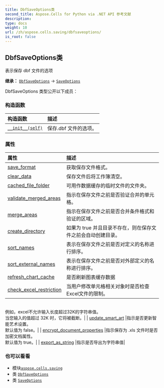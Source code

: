 ```yaml
---
title: DbfSaveOptions类
second_title: Aspose.Cells for Python via .NET API 参考文献
description:
type: docs
weight: 10
url: /zh/aspose.cells.saving/dbfsaveoptions/
is_root: false
---
```

## DbfSaveOptions类
表示保存 dbf 文件的选项



**继承：** [`DbfSaveOptions`](/cells/python-net/aspose.cells.saving/dbfsaveoptions) → 
[`SaveOptions`](/cells/python-net/zh/aspose.cells/saveoptions)



DbfSaveOptions 类型公开以下成员：

### 构造函数
|构造函数|描述|
| :- | :- |
| [`__init__(self)`](/cells/python-net/zh/aspose.cells.saving/dbfsaveoptions/__init__/#) |保存.dbf 文件的选项。|


### 属性
|属性|描述|
| :- | :- |
| [save_format](/cells/python-net/zh/aspose.cells.saving/dbfsaveoptions/save_format) |获取保存文件格式。|
| [clear_data](/cells/python-net/zh/aspose.cells.saving/dbfsaveoptions/clear_data) |保存文件后将工作簿清空。|
| [cached_file_folder](/cells/python-net/zh/aspose.cells.saving/dbfsaveoptions/cached_file_folder) |可用作数据缓存的临时文件的文件夹。|
| [validate_merged_areas](/cells/python-net/zh/aspose.cells.saving/dbfsaveoptions/validate_merged_areas) |指示在保存文件之前是否验证合并的单元格。|
| [merge_areas](/cells/python-net/zh/aspose.cells.saving/dbfsaveoptions/merge_areas) |指示在保存文件之前是否合并条件格式和验证的区域。|
| [create_directory](/cells/python-net/zh/aspose.cells.saving/dbfsaveoptions/create_directory) |如果为 true 并且目录不存在，则在保存文件之前会自动创建目录。|
| [sort_names](/cells/python-net/zh/aspose.cells.saving/dbfsaveoptions/sort_names) |表示在保存文件之前是否对定义的名称进行排序。|
| [sort_external_names](/cells/python-net/zh/aspose.cells.saving/dbfsaveoptions/sort_external_names) |表示在保存文件之前是否对外部定义的名称进行排序。|
| [refresh_chart_cache](/cells/python-net/zh/aspose.cells.saving/dbfsaveoptions/refresh_chart_cache) |是否刷新图表缓存数据|
| [check_excel_restriction](/cells/python-net/zh/aspose.cells.saving/dbfsaveoptions/check_excel_restriction) |当用户修改单元格相关对象时是否检查Excel文件的限制。<br/>例如，excel不允许输入长度超过32K的字符串值。<br/>当您输入的值超过 32K 时，它将被截断。|
| [update_smart_art](/cells/python-net/zh/aspose.cells.saving/dbfsaveoptions/update_smart_art) |指示是否更新智能艺术设置。<br/>默认值为 false。|
| [encrypt_document_properties](/cells/python-net/zh/aspose.cells.saving/dbfsaveoptions/encrypt_document_properties) |指示保存为 .xls 文件时是否加密文档属性。<br/>默认值为 true。|
| [export_as_string](/cells/python-net/zh/aspose.cells.saving/dbfsaveoptions/export_as_string) |指示是否导出为字符串值|



### 也可以看看
* 模块[`aspose.cells.saving`](..)
* 类 [`DbfSaveOptions`](/cells/python-net/zh/aspose.cells.saving/dbfsaveoptions)
* 类 [`SaveOptions`](/cells/python-net/zh/aspose.cells/saveoptions)
